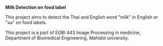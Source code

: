 **Milk Detection on food label**

This project aims to detect the Thai and English word "milk" in English or "นม" on food labels.

This project is a part of EGBI 443 Image Processing in medicine, Department of Biomedical Engineering, Mahidol university.
